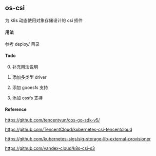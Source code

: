 ## os-csi

为 k8s 动态使用对象存储设计的 csi 插件

#### 用法

参考 deploy/ 目录


#### Todo

0. 补充用法说明

1. 添加多类型 driver

2. 添加 gooesfs 支持

3. 添加 ossfs 支持


#### Reference

https://github.com/tencentyun/cos-go-sdk-v5/

https://github.com/TencentCloud/kubernetes-csi-tencentcloud

https://github.com/kubernetes-sigs/sig-storage-lib-external-provisioner

https://github.com/yandex-cloud/k8s-csi-s3